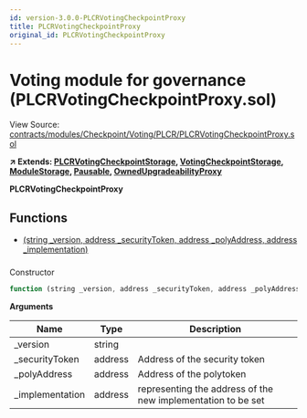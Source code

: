 ```yaml
---
id: version-3.0.0-PLCRVotingCheckpointProxy
title: PLCRVotingCheckpointProxy
original_id: PLCRVotingCheckpointProxy
---
```


# Voting module for governance (PLCRVotingCheckpointProxy.sol)

View Source: [contracts/modules/Checkpoint/Voting/PLCR/PLCRVotingCheckpointProxy.sol](../../../contracts/modules/Checkpoint/Voting/PLCR/PLCRVotingCheckpointProxy.sol)

**↗ Extends: [PLCRVotingCheckpointStorage](PLCRVotingCheckpointStorage.md), [VotingCheckpointStorage](VotingCheckpointStorage.md), [ModuleStorage](ModuleStorage.md), [Pausable](Pausable.md), [OwnedUpgradeabilityProxy](OwnedUpgradeabilityProxy.md)**

**PLCRVotingCheckpointProxy**

## Functions

- [(string _version, address _securityToken, address _polyAddress, address _implementation)](#)

### 

Constructor

```js
function (string _version, address _securityToken, address _polyAddress, address _implementation) public nonpayable ModuleStorage 
```

**Arguments**

| Name        | Type           | Description  |
| ------------- |------------- | -----|
| _version | string |  | 
| _securityToken | address | Address of the security token | 
| _polyAddress | address | Address of the polytoken | 
| _implementation | address | representing the address of the new implementation to be set | 

